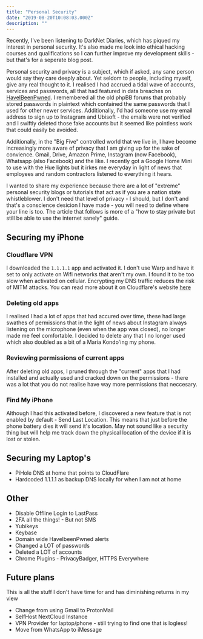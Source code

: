 ```yaml
---
title: "Personal Security"
date: "2019-08-20T10:08:03.000Z"
description: ""
---
```


Recently, I've been listening to DarkNet Diaries, which has piqued my interest in personal security. It's also made me look into ethical hacking courses and qualifications so I can further improve my development skills - but that's for a seperate blog post.

Personal security and privacy is a subject, which if asked, any sane person would say they care deeply about. Yet seldom to people, including myself, give any real thought to it. I realised I had accrued a tidal wave of accounts, services and passwords, all that had featured in data breaches on [HaveIBeenPwned](https://haveibeenpwned.com). I remembered all the old phpBB forums that probably stored passwords in plaintext which contained the same passwords that I used for other newer services. Additionally, I'd had someone use my email address to sign up to Instagram and Ubisoft - the emails were not verified and I swiftly deleted those fake accounts but it seemed like pointless work that could easily be avoided.

Additionally, in the "Big Five" controlled world that we live in, I have become increasingly more aware of privacy that I am giving up for the sake of convience. Gmail, Drive, Amazon Prime, Instagram (now Facebook), Whatsapp (also Facebook) and the like. I recently got a Google Home Mini to use with the Hue lights but it irkes me everyday in light of news that employees and random contractors listened to everything it hears.

I wanted to share my experience because there are a lot of "extreme" personal security blogs or tutorials that act as if you are a nation state whistleblower. I don't need that level of privacy - I should, but I don't and that's a conscience desicion I have made - you will need to define where your line is too. The article that follows is more of a "how to stay private but still be able to use the internet sanely" guide.

## Securing my iPhone
### Cloudflare VPN
I downloaded the `1.1.1.1` app and activated it. I don't use Warp and have it set to only activate on Wifi networks that aren't my own. I found it to be too slow when activated on cellular. Encrypting my DNS traffic reduces the risk of MITM attacks. You can read more about it on Cloudflare's website [here](https://www.cloudflare.com/learning/dns/dns-security/)

### Deleting old apps
I realised I had a lot of apps that had accured over time, these had large swathes of permissions that in the light of news about Instagram always listening on the microphone (even when the app was closed), no longer made me feel comfortable. I decided to delete any that I no longer used which also doubled as a bit of a Maria Kondo'ing my phone.

### Reviewing permissions of current apps
After deleting old apps, I pruned through the "current" apps that I had installed and actually used and cracked down on the permissions - there was a lot that you do not realise have way more permissions that neccesary.

### Find My iPhone
Although I had this activated before, I discovered a new feature that is not enabled by default - Send Last Location. This means that just before the phone battery dies it will send it's location. May not sound like a security thing but will help me track down the physical location of the device if it is lost or stolen.

## Securing my Laptop's
* PiHole DNS at home that points to CloudFlare
* Hardcoded 1.1.1.1 as backup DNS locally for when I am not at home

## Other
* Disable Offline Login to LastPass
* 2FA all the things! - But not SMS
* Yubikeys
* Keybase
* Domain wide HaveIbeenPwned alerts
* Changed a LOT of passwords
* Deleted a LOT of accounts
* Chrome Plugins - PrivacyBadger, HTTPS Everywhere


## Future plans
This is all the stuff I don't have time for and has diminishing returns in my view
* Change from using Gmail to ProtonMail
* SelfHost NextCloud Instance
* VPN Provider for laptop/phone - still trying to find one that is logless!
* Move from WhatsApp to iMessage

